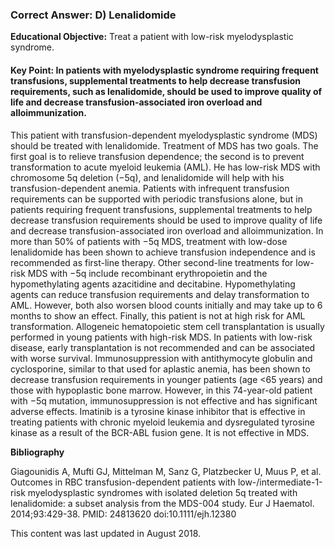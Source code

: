
### Correct Answer: D) Lenalidomide 

**Educational Objective:** Treat a patient with low-risk myelodysplastic syndrome.

#### **Key Point:** In patients with myelodysplastic syndrome requiring frequent transfusions, supplemental treatments to help decrease transfusion requirements, such as lenalidomide, should be used to improve quality of life and decrease transfusion-associated iron overload and alloimmunization.

This patient with transfusion-dependent myelodysplastic syndrome (MDS) should be treated with lenalidomide. Treatment of MDS has two goals. The first goal is to relieve transfusion dependence; the second is to prevent transformation to acute myeloid leukemia (AML). He has low-risk MDS with chromosome 5q deletion (−5q), and lenalidomide will help with his transfusion-dependent anemia. Patients with infrequent transfusion requirements can be supported with periodic transfusions alone, but in patients requiring frequent transfusions, supplemental treatments to help decrease transfusion requirements should be used to improve quality of life and decrease transfusion-associated iron overload and alloimmunization. In more than 50% of patients with −5q MDS, treatment with low-dose lenalidomide has been shown to achieve transfusion independence and is recommended as first-line therapy. Other second-line treatments for low-risk MDS with −5q include recombinant erythropoietin and the hypomethylating agents azacitidine and decitabine. Hypomethylating agents can reduce transfusion requirements and delay transformation to AML. However, both also worsen blood counts initially and may take up to 6 months to show an effect. Finally, this patient is not at high risk for AML transformation.
Allogeneic hematopoietic stem cell transplantation is usually performed in young patients with high-risk MDS. In patients with low-risk disease, early transplantation is not recommended and can be associated with worse survival.
Immunosuppression with antithymocyte globulin and cyclosporine, similar to that used for aplastic anemia, has been shown to decrease transfusion requirements in younger patients (age <65 years) and those with hypoplastic bone marrow. However, in this 74-year-old patient with −5q mutation, immunosuppression is not effective and has significant adverse effects.
Imatinib is a tyrosine kinase inhibitor that is effective in treating patients with chronic myeloid leukemia and dysregulated tyrosine kinase as a result of the BCR-ABL fusion gene. It is not effective in MDS.

**Bibliography**

Giagounidis A, Mufti GJ, Mittelman M, Sanz G, Platzbecker U, Muus P, et al. Outcomes in RBC transfusion-dependent patients with low-/intermediate-1-risk myelodysplastic syndromes with isolated deletion 5q treated with lenalidomide: a subset analysis from the MDS-004 study. Eur J Haematol. 2014;93:429-38. PMID: 24813620 doi:10.1111/ejh.12380

This content was last updated in August 2018.